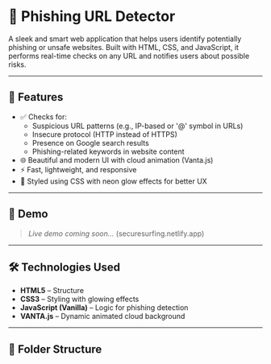 # 🔐 Phishing URL Detector

A sleek and smart web application that helps users identify potentially phishing or unsafe websites. Built with HTML, CSS, and JavaScript, it performs real-time checks on any URL and notifies users about possible risks.

---

## 🚀 Features

- ✅ Checks for:
  - Suspicious URL patterns (e.g., IP-based or '@' symbol in URLs)
  - Insecure protocol (HTTP instead of HTTPS)
  - Presence on Google search results
  - Phishing-related keywords in website content
- 🌐 Beautiful and modern UI with cloud animation (Vanta.js)
- ⚡ Fast, lightweight, and responsive
- 🎨 Styled using CSS with neon glow effects for better UX

---

## 📸 Demo

> _Live demo coming soon..._ (securesurfing.netlify.app)

---

## 🛠️ Technologies Used

- **HTML5** – Structure
- **CSS3** – Styling with glowing effects
- **JavaScript (Vanilla)** – Logic for phishing detection
- **VANTA.js** – Dynamic animated cloud background

---

## 📂 Folder Structure

